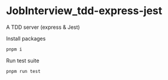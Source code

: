# JobInterview_tdd-express-jest

A TDD server (express & Jest)

Install packages

```bash
pnpm i
```

Run test suite

```bash
pnpm run test
```
